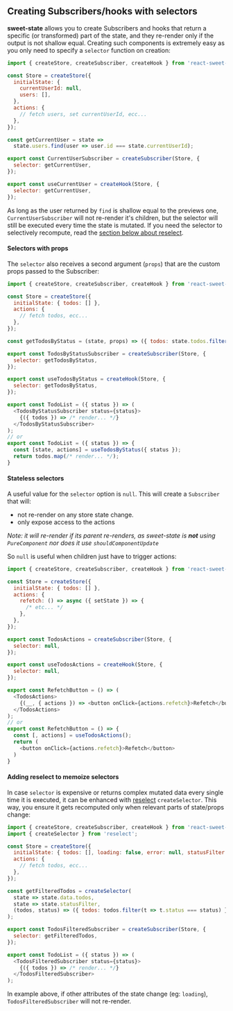 ## Creating Subscribers/hooks with selectors

**sweet-state** allows you to create Subscribers and hooks that return a specific (or transformed) part of the state, and they re-render only if the output is not shallow equal. Creating such components is extremely easy as you only need to specify a `selector` function on creation:

```js
import { createStore, createSubscriber, createHook } from 'react-sweet-state';

const Store = createStore({
  initialState: {
    currentUserId: null,
    users: [],
  },
  actions: {
    // fetch users, set currentUserId, ecc...
  },
});

const getCurrentUser = state =>
  state.users.find(user => user.id === state.currentUserId);

export const CurrentUserSubscriber = createSubscriber(Store, {
  selector: getCurrentUser,
});

export const useCurrentUser = createHook(Store, {
  selector: getCurrentUser,
});
```

As long as the user returned by `find` is shallow equal to the previews one, `CurrentUserSubscriber` will not re-render it's children, but the selector will still be executed every time the state is mutated. If you need the selector to selectively recompute, read the [section below about reselect](#adding-reselect-to-memoize-selectors).

#### Selectors with props

The `selector` also receives a second argument (`props`) that are the custom props passed to the Subscriber:

```js
import { createStore, createSubscriber, createHook } from 'react-sweet-state';

const Store = createStore({
  initialState: { todos: [] },
  actions: {
    // fetch todos, ecc...
  },
});

const getTodosByStatus = (state, props) => ({ todos: state.todos.filter(t => t.status === props.status) });

export const TodosByStatusSubscriber = createSubscriber(Store, {
  selector: getTodosByStatus,
});

export const useTodosByStatus = createHook(Store, {
  selector: getTodosByStatus,
});

export const TodoList = ({ status }) => (
  <TodosByStatusSubscriber status={status}>
    {({ todos }) => /* render... */}
  </TodosByStatusSubscriber>
);
// or
export const TodoList = ({ status }) => {
  const [state, actions] = useTodosByStatus({ status });
  return todos.map(/* render... */);
}
```

#### Stateless selectors

A useful value for the `selector` option is `null`. This will create a `Subscriber` that will:

- not re-render on any store state change.
- only expose access to the actions

_Note: it will re-render if its parent re-renders, as sweet-state is **not** using `PureComponent` nor does it use `shouldComponentUpdate`_

So `null` is useful when children just have to trigger actions:

```js
import { createStore, createSubscriber, createHook } from 'react-sweet-state';

const Store = createStore({
  initialState: { todos: [] },
  actions: {
    refetch: () => async ({ setState }) => {
      /* etc... */
    },
  },
});

export const TodosActions = createSubscriber(Store, {
  selector: null,
});

export const useTodosActions = createHook(Store, {
  selector: null,
});

export const RefetchButton = () => (
  <TodosActions>
    {(__, { actions }) => <button onClick={actions.refetch}>Refetch</button>}
  </TodosActions>
);
// or
export const RefetchButton = () => {
  const [, actions] = useTodosActions();
  return (
    <button onClick={actions.refetch}>Refetch</button>
  )
}
```

#### Adding reselect to memoize selectors

In case `selector` is expensive or returns complex mutated data every single time it is executed, it can be enhanced with [reselect](https://github.com/reduxjs/reselect) `createSelector`. This way, you ensure it gets recomputed only when relevant parts of state/props change:

```js
import { createStore, createSubscriber, createHook } from 'react-sweet-state';
import { createSelector } from 'reselect';

const Store = createStore({
  initialState: { todos: [], loading: false, error: null, statusFilter: '' },
  actions: {
    // fetch todos, ecc...
  },
});

const getFilteredTodos = createSelector(
  state => state.data.todos,
  state => state.statusFilter,
  (todos, status) => ({ todos: todos.filter(t => t.status === status) })
);

export const TodosFilteredSubscriber = createSubscriber(Store, {
  selector: getFilteredTodos,
});

export const TodoList = ({ status }) => (
  <TodosFilteredSubscriber status={status}>
    {({ todos }) => /* render... */}
  </TodosFilteredSubscriber>
);
```

In example above, if other attributes of the state change (eg: `loading`), `TodosFilteredSubscriber` will not re-render.
